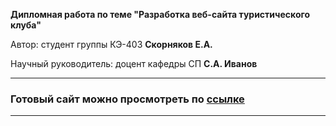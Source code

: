 **Дипломная работа по теме "Разработка веб-сайта туристического клуба"**

Автор: cтудент группы КЭ-403 **Скорняков Е.А.**

Научный руководитель: доцент кафедры СП **С.А. Иванов** 

--------------------------------------------------------------
### Готовый сайт можно просмотреть по [ссылке](https://skornyakovegor.github.io/TouristClub/HomePage.html)

-------------------------------------------------------------
